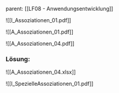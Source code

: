 parent: [[LF08 - Anwendungsentwicklung]]

![[I_Assoziationen_01.pdf]]

![[A_Assoziationen_01.pdf]]


![[A_Assoziationen_04.pdf]]
### Lösung:
![[A_Assoziationen_04.xlsx]]


![[I_SpezielleAssoziationen_01.pdf]]


